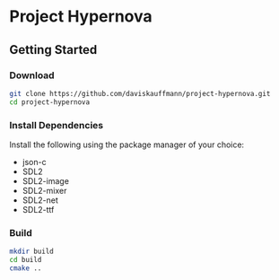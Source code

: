 # Project Hypernova

## Getting Started

### Download

```sh
git clone https://github.com/daviskauffmann/project-hypernova.git
cd project-hypernova
```

### Install Dependencies

Install the following using the package manager of your choice:

- json-c
- SDL2
- SDL2-image
- SDL2-mixer
- SDL2-net
- SDL2-ttf

### Build

```sh
mkdir build
cd build
cmake ..
```
